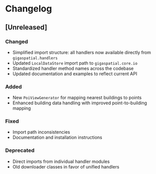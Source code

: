 # Changelog

## [Unreleased]

### Changed
- Simplified import structure: all handlers now available directly from `gigaspatial.handlers`
- Updated `LocalDataStore` import path to `gigaspatial.core.io`
- Standardized handler method names across the codebase
- Updated documentation and examples to reflect current API

### Added
- New `PoiViewGenerator` for mapping nearest buildings to points
- Enhanced building data handling with improved point-to-building mapping

### Fixed
- Import path inconsistencies
- Documentation and installation instructions

### Deprecated
- Direct imports from individual handler modules
- Old downloader classes in favor of unified handlers